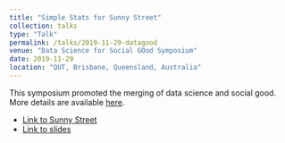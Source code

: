 ```yaml
---
title: "Simple Stats for Sunny Street"
collection: talks
type: "Talk"
permalink: /talks/2019-11-29-datagood
venue: "Data Science for Social GOod Symposium"
date: 2019-11-29
location: "QUT, Brisbane, Queensland, Australia"
---
```


This symposium promoted the merging of data science and social good. More details are available [here](https://research.qut.edu.au/qutcds/news-and-events/data-science-and-social-good-symposium/).

* [Link to Sunny Street](https://sunnystreet.org/)
* [Link to slides](https://bonstats.github.io/datasocialgood2019/slides.html)
